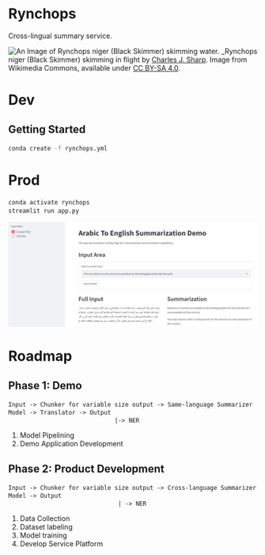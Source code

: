 # Rynchops
Cross-lingual summary service.

![An Image of Rynchops niger (Black Skimmer) skimming water.](https://upload.wikimedia.org/wikipedia/commons/2/27/Black_skimmer_%28Rynchops_niger%29_in_flight.jpg)
_Rynchops niger (Black Skimmer) skimming in flight by [Charles J. Sharp](https://en.wikipedia.org/wiki/File:Black_skimmer_(Rynchops_niger)_in_flight.jpg). Image from Wikimedia Commons, available under [CC BY-SA 4.0](https://creativecommons.org/licenses/by-sa/4.0/deed.en).


# Dev
## Getting Started

```bash
conda create -f rynchops.yml
```

# Prod
```bash
conda activate rynchops
streamlit run app.py
```
![Screenshot of app summarization translation](img/screenshot1.png)

# Roadmap
## Phase 1: Demo
```
Input -> Chunker for variable size output -> Same-language Summarizer Model -> Translator -> Output
                              |-> NER 
```
1. Model Pipelining
2. Demo Application Development

## Phase 2: Product Development
```
Input -> Chunker for variable size output -> Cross-language Summarizer Model -> Output
                               | -> NER
```
1. Data Collection
2. Dataset labeling
3. Model training
4. Develop Service Platform
